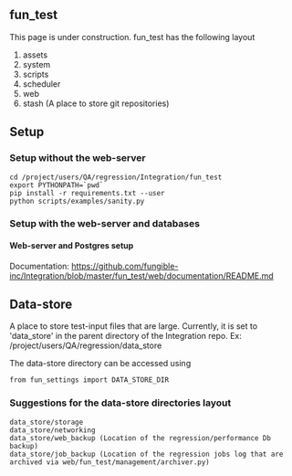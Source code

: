 ## fun_test
This page is under construction. 
fun_test has the following layout
1. assets
2. system
3. scripts
4. scheduler
5. web
6. stash (A place to store git repositories)

## Setup
### Setup without the web-server
~~~~
cd /project/users/QA/regression/Integration/fun_test
export PYTHONPATH=`pwd`
pip install -r requirements.txt --user
python scripts/examples/sanity.py
~~~~


### Setup with the web-server and databases
#### Web-server and Postgres setup
Documentation: https://github.com/fungible-inc/Integration/blob/master/fun_test/web/documentation/README.md


## Data-store

A place to store test-input files that are large.
Currently, it is set to 'data_store' in the parent directory of the Integration repo.
Ex: /project/users/QA/regression/data_store

The data-store directory can be accessed using
```
from fun_settings import DATA_STORE_DIR
```
### Suggestions for the data-store directories layout

```
data_store/storage
data_store/networking
data_store/web_backup (Location of the regression/performance Db backup)
data_store/job_backup (Location of the regression jobs log that are archived via web/fun_test/management/archiver.py)
```
